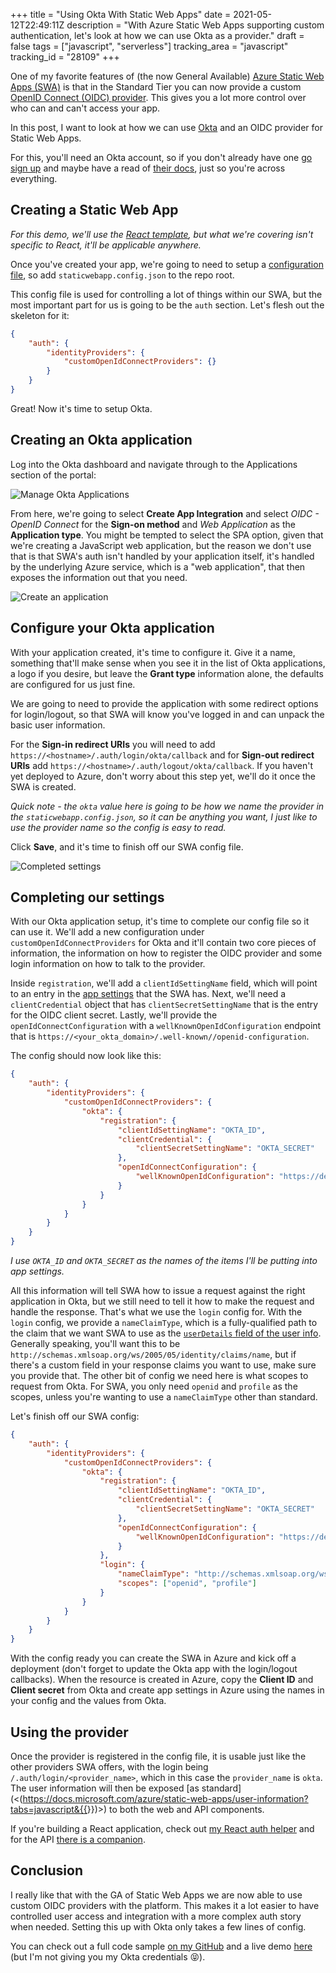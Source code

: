 +++
title = "Using Okta With Static Web Apps"
date = 2021-05-12T22:49:11Z
description = "With Azure Static Web Apps supporting custom authentication, let's look at how we can use Okta as a provider."
draft = false
tags = ["javascript", "serverless"]
tracking_area = "javascript"
tracking_id = "28109"
+++

One of my favorite features of (the now General Available) [Azure Static Web Apps (SWA)](https://docs.microsoft.com/azure/static-web-apps/?{{<cda>}}) is that in the Standard Tier you can now provide a custom [OpenID Connect (OIDC) provider](https://docs.microsoft.com/azure/static-web-apps/authentication-custom?tabs=aad&{{<cda>}}). This gives you a lot more control over who can and can't access your app.

In this post, I want to look at how we can use [Okta](https://www.okta.com/) and an OIDC provider for Static Web Apps.

For this, you'll need an Okta account, so if you don't already have one [go sign up](https://developer.okta.com/signup/) and maybe have a read of [their docs](https://developer.okta.com/docs/guides/quickstart/website/create-org/), just so you're across everything.

## Creating a Static Web App

_For this demo, we'll use the [React template](https://github.com/aaronpowell/aswa-react-template), but what we're covering isn't specific to React, it'll be applicable anywhere._

Once you've created your app, we're going to need to setup a [configuration file](https://docs.microsoft.com/azure/static-web-apps/configuration?{{<cda>}}), so add `staticwebapp.config.json` to the repo root.

This config file is used for controlling a lot of things within our SWA, but the most important part for us is going to be the `auth` section. Let's flesh out the skeleton for it:

```json
{
    "auth": {
        "identityProviders": {
            "customOpenIdConnectProviders": {}
        }
    }
}
```

Great! Now it's time to setup Okta.

## Creating an Okta application

Log into the Okta dashboard and navigate through to the Applications section of the portal:

![Manage Okta Applications](/images/swa-auth-okta/001.png)

From here, we're going to select **Create App Integration** and select _OIDC - OpenID Connect_ for the **Sign-on method** and _Web Application_ as the **Application type**. You might be tempted to select the SPA option, given that we're creating a JavaScript web application, but the reason we don't use that is that SWA's auth isn't handled by your application itself, it's handled by the underlying Azure service, which is a "web application", that then exposes the information out that you need.

![Create an application](/images/swa-auth-okta/002.png)

## Configure your Okta application

With your application created, it's time to configure it. Give it a name, something that'll make sense when you see it in the list of Okta applications, a logo if you desire, but leave the **Grant type** information alone, the defaults are configured for us just fine.

We are going to need to provide the application with some redirect options for login/logout, so that SWA will know you've logged in and can unpack the basic user information.

For the **Sign-in redirect URIs** you will need to add `https://<hostname>/.auth/login/okta/callback` and for **Sign-out redirect URIs** add `https://<hostname>/.auth/logout/okta/callback`. If you haven't yet deployed to Azure, don't worry about this step yet, we'll do it once the SWA is created.

_Quick note - the `okta` value here is going to be how we name the provider in the `staticwebapp.config.json`, so it can be anything you want, I just like to use the provider name so the config is easy to read._

Click **Save**, and it's time to finish off our SWA config file.

![Completed settings](/images/swa-auth-okta/003.png)

## Completing our settings

With our Okta application setup, it's time to complete our config file so it can use it. We'll add a new configuration under `customOpenIdConnectProviders` for Okta and it'll contain two core pieces of information, the information on how to register the OIDC provider and some login information on how to talk to the provider.

Inside `registration`, we'll add a `clientIdSettingName` field, which will point to an entry in the [app settings](https://docs.microsoft.com/azure/static-web-apps/application-settings?{{<cda>}}) that the SWA has. Next, we'll need a `clientCredential` object that has `clientSecretSettingName` that is the entry for the OIDC client secret. Lastly, we'll provide the `openIdConnectConfiguration` with a `wellKnownOpenIdConfiguration` endpoint that is `https://<your_okta_domain>/.well-known//openid-configuration`.

The config should now look like this:

```json
{
    "auth": {
        "identityProviders": {
            "customOpenIdConnectProviders": {
                "okta": {
                    "registration": {
                        "clientIdSettingName": "OKTA_ID",
                        "clientCredential": {
                            "clientSecretSettingName": "OKTA_SECRET"
                        },
                        "openIdConnectConfiguration": {
                            "wellKnownOpenIdConfiguration": "https://dev-920852.okta.com/.well-known/openid-configuration"
                        }
                    }
                }
            }
        }
    }
}
```

_I use `OKTA_ID` and `OKTA_SECRET` as the names of the items I'll be putting into app settings._

All this information will tell SWA how to issue a request against the right application in Okta, but we still need to tell it how to make the request and handle the response. That's what we use the `login` config for. With the `login` config, we provide a `nameClaimType`, which is a fully-qualified path to the claim that we want SWA to use as the [`userDetails` field of the user info](https://docs.microsoft.com/azure/static-web-apps/user-information?tabs=javascript&{{<cda>}}). Generally speaking, you'll want this to be `http://schemas.xmlsoap.org/ws/2005/05/identity/claims/name`, but if there's a custom field in your response claims you want to use, make sure you provide that. The other bit of config we need here is what scopes to request from Okta. For SWA, you only need `openid` and `profile` as the scopes, unless you're wanting to use a `nameClaimType` other than standard.

Let's finish off our SWA config:

```json
{
    "auth": {
        "identityProviders": {
            "customOpenIdConnectProviders": {
                "okta": {
                    "registration": {
                        "clientIdSettingName": "OKTA_ID",
                        "clientCredential": {
                            "clientSecretSettingName": "OKTA_SECRET"
                        },
                        "openIdConnectConfiguration": {
                            "wellKnownOpenIdConfiguration": "https://dev-920852.okta.com/.well-known/openid-configuration"
                        }
                    },
                    "login": {
                        "nameClaimType": "http://schemas.xmlsoap.org/ws/2005/05/identity/claims/name",
                        "scopes": ["openid", "profile"]
                    }
                }
            }
        }
    }
}
```

With the config ready you can create the SWA in Azure and kick off a deployment (don't forget to update the Okta app with the login/logout callbacks). When the resource is created in Azure, copy the **Client ID** and **Client secret** from Okta and create app settings in Azure using the names in your config and the values from Okta.

## Using the provider

Once the provider is registered in the config file, it is usable just like the other providers SWA offers, with the login being `/.auth/login/<provider_name>`, which in this case the `provider_name` is `okta`. The user information will then be exposed [as standard](<(https://docs.microsoft.com/azure/static-web-apps/user-information?tabs=javascript&{{<cda>}})>) to both the web and API components.

If you're building a React application, check out [my React auth helper](https://www.npmjs.com/package/@aaronpowell/react-static-web-apps-auth) and for the API [there is a companion](https://www.npmjs.com/package/@aaronpowell/static-web-apps-api-auth).

## Conclusion

I really like that with the GA of Static Web Apps we are now able to use custom OIDC providers with the platform. This makes it a lot easier to have controlled user access and integration with a more complex auth story when needed. Setting this up with Okta only takes a few lines of config.

You can check out a full code sample [on my GitHub](https://github.com/aaronpowell/swa-custom-auth-okta) and a live demo [here](https://blue-bay-0eac9b910.azurestaticapps.net) (but I'm not giving you my Okta credentials 😝).
